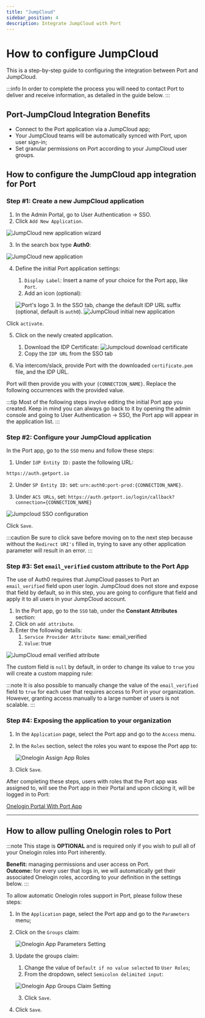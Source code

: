 ```yaml
---
title: "JumpCloud"
sidebar_position: 4
description: Integrate JumpCloud with Port
---
```


# How to configure JumpCloud

This is a step-by-step guide to configuring the integration between Port and JumpCloud.

:::info
In order to complete the process you will need to contact Port to deliver and receive information, as detailed in the guide below.
:::

## Port-JumpCloud Integration Benefits ​

- Connect to the Port application via a JumpCloud app;
- Your JumpCloud teams will be automatically synced with Port, upon user sign-in;
- Set granular permissions on Port according to your JumpCloud user groups.

## How to configure the JumpCloud app integration for Port​

### Step #1: Create a new JumpCloud application

1. In the Admin Portal, go to User Authentication -> SSO.
2. Click `Add New Application`.

![JumpCloud new application wizard](../../../static/img/sso/jumpcloud/JumpcloudAddApplication.png)

3. In the search box type **Auth0**:

![JumpCloud new application](../../../static/img/sso/jumpcloud/JumpcloudAuth0Search.png)

4. Define the initial Port application settings:

   1. `Display Label`: Insert a name of your choice for the Port app, like `Port`.
   2. Add an icon (optional):

   ![Port's logo](../../../static/img/sso/general-assets/PortLogo.png) 3. In the SSO tab, change the default IDP URL suffix (optional, default is `auth0`).
   ![JumpCloud initial new application](../../../static/img/sso/jumpcloud/JumpcloudNewSSO.png)

Click `activate`.

5. Click on the newly created application.

   1. Download the IDP Certificate:
      ![Jumpcloud download certificate](../../../static/img/sso/jumpcloud/JumpcloudDownloadCert.png)
   2. Copy the `IDP URL` from the SSO tab

6. Via intercom/slack, provide Port with the downloaded `certificate.pem` file, and the IDP URL.

Port will then provide you with your `{CONNECTION_NAME}`. Replace the following occurrences with the provided value.

:::tip
Most of the following steps involve editing the initial Port app you created. Keep in mind you can always go back to it by opening the admin console and going to User Authentication -> SSO, the Port app will appear in the application list.
:::

### Step #2: Configure your JumpCloud application

In the Port app, go to the `SSO` menu and follow these steps:

1. Under `IdP Entity ID:` paste the following URL:

```text showLineNumbers
https://auth.getport.io
```

2. Under `SP Entity ID:` set: `urn:auth0:port-prod:{CONNECTION_NAME}`.

3. Under `ACS URLs`, set: `https://auth.getport.io/login/callback?connection={CONNECTION_NAME}`

![Jumpcloud SSO configuration](../../../static/img/sso/jumpcloud/JumpcloudConfigureSSO.png)

Click `Save`.

:::caution
Be sure to click save before moving on to the next step because without the `Redirect URI's` filled in, trying to save any other application parameter will result in an error.
:::

### Step #3: Set `email_verified` custom attribute to the Port App

The use of Auth0 requires that JumpCloud passes to Port an `email_verified` field upon user login. JumpCloud does not store and expose that field by default, so in this step, you are going to configure that field and apply it to all users in your JumpCloud account.

1. In the Port app, go to the `SSO` tab, under the **Constant Attributes** section:
2. Click on `add attribute`.
3. Enter the following details:
   1. `Service Provider Attribute Name`: email_verified
   2. `Value`: true

![JumpCloud email verified attribute](../../../static/img/sso/jumpcloud/JumpCloudEmailVerified.png)

The custom field is `null` by default, in order to change its value to `true` you will create a custom mapping rule:

:::note
It is also possible to manually change the value of the `email_verified` field to `true` for each user that requires access to Port in your organization. However, granting access manually to a large number of users is not scalable.
:::

### Step #4: Exposing the application to your organization

1. In the `Application` page, select the Port app and go to the `Access` menu.
2. In the `Roles` section, select the roles you want to expose the Port app to:

   ![Onelogin Assign App Roles](../../../static/img/sso/onelogin/OneloginAssignAppRoles.png)

3. Click `Save`.

After completing these steps, users with roles that the Port app was assigned to, will see the Port app in their Portal and upon clicking it, will be logged in to Port:

[Onelogin Portal With Port App](../../../static/img/sso/onelogin/OneloginPortalWithApp.png)

---

## How to allow pulling Onelogin roles to Port

:::note
This stage is **OPTIONAL** and is required only if you wish to pull all of your Onelogin roles into Port inherently.

**Benefit:** managing permissions and user access on Port.  
**Outcome:** for every user that logs in, we will automatically get their associated Onelogin roles, according to your definition in the settings below.
:::

To allow automatic Onelogin roles support in Port, please follow these steps:

1. In the `Application` page, select the Port app and go to the `Parameters` menu;

2. Click on the `Groups` claim:

   ![Onelogin App Parameters Setting](../../../static/img/sso/onelogin/OneloginParametersSetting.png)

3. Update the groups claim:

   1. Change the value of `Default if no value selected` to `User Roles`;
   2. From the dropdown, select `Semicolon delimited input`:

   ![Onelogin App Groups Claim Setting](../../../static/img/sso/onelogin/OneloginGroupsClaim.png)

   3. Click `Save`.

4. Click `Save`.
